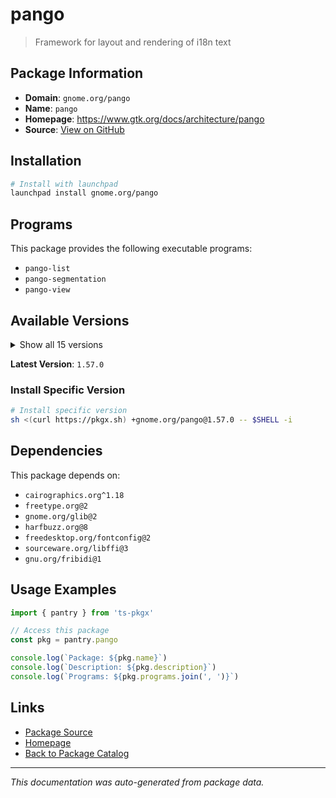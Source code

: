 # pango

> Framework for layout and rendering of i18n text

## Package Information

- **Domain**: `gnome.org/pango`
- **Name**: `pango`
- **Homepage**: https://www.gtk.org/docs/architecture/pango
- **Source**: [View on GitHub](https://github.com/pkgxdev/pantry/tree/main/projects/gnome.org/pango/package.yml)

## Installation

```bash
# Install with launchpad
launchpad install gnome.org/pango
```

## Programs

This package provides the following executable programs:

- `pango-list`
- `pango-segmentation`
- `pango-view`

## Available Versions

<details>
<summary>Show all 15 versions</summary>

- `1.57.0`, `1.56.4`, `1.56.3`, `1.56.2`, `1.56.1`
- `1.56.0`, `1.55.5`, `1.55.0`, `1.54.0`, `1.52.2`
- `1.52.1`, `1.52.0`, `1.51.2`, `1.50.14`, `1.50.9`

</details>

**Latest Version**: `1.57.0`

### Install Specific Version

```bash
# Install specific version
sh <(curl https://pkgx.sh) +gnome.org/pango@1.57.0 -- $SHELL -i
```

## Dependencies

This package depends on:

- `cairographics.org^1.18`
- `freetype.org@2`
- `gnome.org/glib@2`
- `harfbuzz.org@8`
- `freedesktop.org/fontconfig@2`
- `sourceware.org/libffi@3`
- `gnu.org/fribidi@1`

## Usage Examples

```typescript
import { pantry } from 'ts-pkgx'

// Access this package
const pkg = pantry.pango

console.log(`Package: ${pkg.name}`)
console.log(`Description: ${pkg.description}`)
console.log(`Programs: ${pkg.programs.join(', ')}`)
```

## Links

- [Package Source](https://github.com/pkgxdev/pantry/tree/main/projects/gnome.org/pango/package.yml)
- [Homepage](https://www.gtk.org/docs/architecture/pango)
- [Back to Package Catalog](../../../package-catalog.md)

---

*This documentation was auto-generated from package data.*
